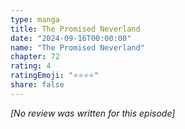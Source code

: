 ```yaml
---
type: manga
title: The Promised Neverland
date: "2024-09-16T00:00:00"
name: "The Promised Neverland"
chapter: 72
rating: 4
ratingEmoji: "⭐️⭐️⭐️⭐️"
share: false
---
```


_[No review was written for this episode]_